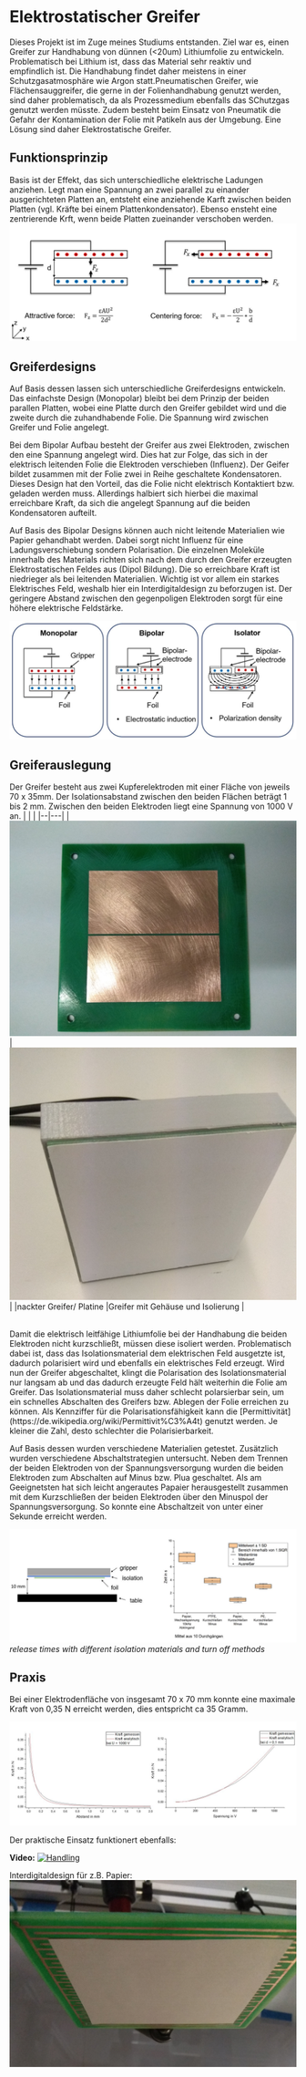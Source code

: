 # Elektrostatischer Greifer

Dieses Projekt ist im Zuge meines Studiums entstanden. Ziel war es, einen Greifer zur Handhabung von dünnen (<20um) Lithiumfolie zu entwickeln. Problematisch bei Lithium ist, dass das Material sehr reaktiv und empfindlich ist. Die Handhabung findet daher meistens in einer Schutzgasatmosphäre wie Argon statt.Pneumatischen Greifer, wie Flächensauggreifer, die gerne in der Folienhandhabung genutzt werden, sind daher problematisch, da als Prozessmedium ebenfalls das SChutzgas genutzt werden müsste. Zudem besteht beim Einsatz von Pneumatik die Gefahr der Kontamination der Folie mit Patikeln aus der Umgebung. Eine Lösung sind daher Elektrostatische Greifer.

## Funktionsprinzip

Basis ist der Effekt, das sich unterschiedliche elektrische Ladungen anziehen. Legt man eine Spannung an zwei parallel zu einander ausgerichteten Platten an, entsteht eine anziehende Karft zwischen beiden Platten (vgl. Kräfte bei einem Plattenkondensator). Ebenso ensteht eine zentrierende Krft, wenn beide Platten zueinander verschoben werden.
![electrostatic forces](Images/electrostatic_forces.jpg)

## Greiferdesigns

Auf Basis dessen lassen sich unterschiedliche Greiferdesigns entwickeln. Das einfachste Design (Monopolar) bleibt bei dem Prinzip der beiden parallen Platten, wobei eine Platte durch den Greifer gebildet wird und die zweite durch die zuhandhabende Folie. Die Spannung wird zwischen Greifer und Folie angelegt. 

Bei dem Bipolar Aufbau besteht der Greifer aus zwei Elektroden, zwischen den eine Spannung angelegt wird. Dies hat zur Folge, das sich in der elektrisch leitenden Folie die Elektroden verschieben (Influenz). Der Geifer bildet zusammen mit der Folie zwei in Reihe geschaltete Kondensatoren. Dieses Design hat den Vorteil, das die Folie nicht elektrisch Kontaktiert bzw. geladen werden muss. Allerdings halbiert sich hierbei die maximal erreichbare Kraft, da sich die angelegt Spannung auf die beiden Kondensatoren aufteilt. 

Auf Basis des Bipolar Designs können auch nicht leitende Materialien wie Papier gehandhabt werden. Dabei sorgt nicht Influenz für eine Ladungsverschiebung sondern Polarisation. Die einzelnen Moleküle innerhalb des Materials richten sich nach dem durch den Greifer erzeugten Elektrostatischen Feldes aus (Dipol Bildung). Die so erreichbare Kraft ist niedrieger als bei leitenden Materialien. Wichtig ist vor allem ein starkes Elektrisches Feld, weshalb hier ein Interdigitaldesign zu beforzugen ist. Der geringere Abstand zwischen den gegenpoligen Elektroden sorgt für eine höhere elektrische Feldstärke.

![gripper design](Images/gripper_designs.jpg)

## Greiferauslegung

Der Greifer besteht aus zwei Kupferelektroden mit einer Fläche von jeweils 70 x 35mm. Der Isolationsabstand zwischen den beiden Flächen beträgt 1 bis 2 mm. Zwischen den beiden Elektroden liegt eine Spannung von 1000 V an.
|  |   |
|--|---|
|![pcb](Images/pcb.jpg) |![Gripper](Images/gripper_housing.jpg) |
|nackter Greifer/ Platine |Greifer mit Gehäuse und Isolierung |

<br />
Damit die elektrisch leitfähige Lithiumfolie bei der Handhabung die beiden Elektroden nicht kurzschließt, müssen diese isoliert werden. Problematisch dabei ist, dass das Isolationsmaterial dem elektrischen Feld ausgetzte ist, dadurch polarisiert wird und ebenfalls ein elektrisches Feld erzeugt. Wird nun der Greifer abgeschaltet, klingt die Polarisation des Isolationsmaterial nur langsam ab und das dadurch erzeugte Feld hält weiterhin die Folie am Greifer. Das Isolationsmaterial muss daher schlecht polarsierbar sein, um ein schnelles Abschalten des Greifers bzw. Ablegen der Folie erreichen zu können. Als Kennziffer für die Polarisationsfähigkeit kann die [Permittivität](https://de.wikipedia.org/wiki/Permittivit%C3%A4t) genutzt werden. Je kleiner die Zahl, desto schlechter die Polarisierbarkeit.

Auf Basis dessen wurden verschiedene Materialien getestet. Zusätzlich wurden verschiedene Abschaltstrategien untersucht. Neben dem Trennen der beiden Elektroden von der Spannungsversorgung wurden die beiden Elektroden zum Abschalten auf Minus bzw. Plua geschaltet. Als am Geeignetsten  hat sich leicht angerautes Papaier herausgestellt zusammen mit dem Kurzschließen der beiden Elektroden über den Minuspol der Spannungsversorgung. So konnte eine Abschaltzeit von unter einer Sekunde erreicht werden.

![release_time](Images/release_time.jpg)
*release times with different isolation materials and turn off methods*

## Praxis

Bei einer Elektrodenfläche von insgesamt 70 x 70 mm konnte eine maximale Kraft von 0,35 N erreicht werden, dies entspricht ca 35 Gramm.

![force](Images/force.jpg)

Der praktische Einsatz funktionert ebenfalls:

**Video:**
[![Handling](http://img.youtube.com/vi/Acb63k8iqSQ/0.jpg)](http://www.youtube.com/watch?v=Acb63k8iqSQ "Handling")

Interdigitaldesign für z.B. Papier: 
![Interdigital](Images/interdigital.jpg)
 

  